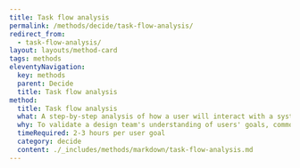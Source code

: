 ```yaml
---
title: Task flow analysis
permalink: /methods/decide/task-flow-analysis/
redirect_from:
  - task-flow-analysis/
layout: layouts/method-card
tags: methods
eleventyNavigation:
  key: methods
  parent: Decide
  title: Task flow analysis
method:
  title: Task flow analysis
  what: A step-by-step analysis of how a user will interact with a system in order to reach a goal. This analysis is documented in a diagram that traces a user's possible paths through sequences of tasks and decision points in pursuit of their goal. The tasks and decision points should represent steps taken by the user, as well as steps taken by the system.
  why: To validate a design team's understanding of users' goals, common scenarios, and tasks, and to illustrate in a solution-agnostic way the overall flow of tasks through which a user progresses to accomplish a goal.  Task flow diagrams also help surface obstacles in the way of users achieving their goal.
  timeRequired: 2-3 hours per user goal
  category: decide
  content: ./_includes/methods/markdown/task-flow-analysis.md
---
```


